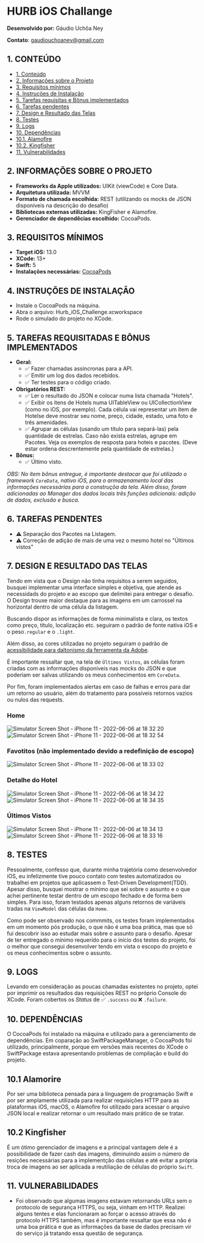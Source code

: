 # HURB iOS Challange
**Desenvolvido por:** Gáudio Uchôa Ney

**Contato**: gaudiouchoaney@gmail.com


## 1. CONTEÚDO
- [1. Conteúdo](#1-conteúdo)
- [2. Informações sobre o Projeto](#2-informações-sobre-o-projeto)
- [3. Requisitos mínimos](#3-requisitos-mínimos)
- [4. Instruções de Instalação](#4-instruções-de-instalação)
- [5. Tarefas requisitas e Bônus implementados](#5-tarefas-requisitadas-e-bônus-implementados)
- [6. Tarefas pendentes](#6-tarefas-pendentes)
- [7. Design e Resultado das Telas](7#-design-e-resultado-das-telas)
- [8. Testes](#8-testes)
- [9. Logs](#9-logs)
- [10. Dependências](#10-dependências)
- [10.1. Alamofire](#10.1-alamofire)
- [10.2. Kingfisher](#10.2-kingfisher)
- [11. Vulnerabilidades](#11-vulnerabilidades)


## 2. INFORMAÇÕES SOBRE O PROJETO
- **Frameworks da Apple utilizados:** UIKit (viewCode) e Core Data.
- **Arquitetura utilizada:** MVVM
- **Formato de chamada escolhida:** REST (utilizando os mocks de JSON disponíveis na descrição do desafio)
- **Bibliotecas externas utilizadas:** KingFisher e Alamofire.
- **Gerenciador de dependêcias escolhido:** CocoaPods.


## 3. REQUISITOS MÍNIMOS
- **Target iOS:** 13.0
- **XCode:** 13+
- **Swift:** 5
- **Instalações necessárias:** [CocoaPods](https://cocoapods.org/)


## 4. INSTRUÇÕES DE INSTALAÇÃO
- Instale o CocoaPods na máquina.
- Abra o arquivo: Hurb_iOS_Challenge.xcworkspace
- Rode o simulado do projeto no XCode.


## 5. TAREFAS REQUISITADAS E BÔNUS IMPLEMENTADOS
- **Geral:**
    - ✅ Fazer chamadas assíncronas para a API.
    - ✅ Emitir um log dos dados recebidos. 
    - ✅ Ter testes para o código criado.
- **Obrigatórios REST:**
    - ✅ Ler o resultado do JSON e colocar numa lista chamada "Hotels".
    - ✅ Exibir os itens de Hotels numa UITableView ou UICollectionView (como no iOS, por exemplo). Cada célula vai representar um ítem de Hotelse deve mostrar seu nome, preço, cidade, estado, uma foto e três amenidades.
    - ✅ Agrupar as células (usando um título para separá-las) pela quantidade de estrelas. Caso não exista estrelas, agrupe em Pacotes. Veja os exemplos de resposta para hoteis e pacotes. (Deve estar ordena descrentemente pela quantidade de estrelas.)
- **Bônus:**
    - ✅ Último visto.

_OBS: No ítem bônus entregue, é importante destacar que foi utilizado o framework `CoreData`, nativo iOS, para o armazenamento local das informações necessárias para a construçõa da tela. Além disso, foram adicionadas ao Manager dos dados locais três funções adicionais: adição de dados, exclusão e busca._


## 6. TAREFAS PENDENTES
- ⚠️ Separação dos Pacotes na Listagem.
- ⚠️ Correção de adição de mais de uma vez o mesmo hotel no "Últimos vistos"

## 7. DESIGN E RESULTADO DAS TELAS
Tendo em vista que o Design não tinha requisitos a serem seguidos, busquei implementar uma interface simples e objetiva, que atende as necessidads do projeto e ao escopo que delimitei para entregar o desafio. O Design trouxe maior destaque para as imagens em um carrossel na horizontal dentro de uma célula da listagem. 

Buscando dispor as informações de forma minimalista e clara, os textos como preço, título, localização etc. seguiram o padrão de fonte nativa iOS e o peso`.regular` e o `.light`.

Além disso, as cores utilizadas no projeto seguiram o padrão de [acessibilidade para daltonismo da ferramenta da Adobe](https://color.adobe.com/pt/create/color-accessibility).

É importante ressaltar que, na tela de `Últimos Vistos`, as células foram criadas com as informações disponíveis nas mocks do JSON e que poderiam ser salvas utilizando os meus conhecimentos em `CoreData`.

Por fim, foram implementados alertas em caso de falhas e erros para dar um retorno ao usuário, além do tratamento para possíveis retornos vazios ou nulos das requests.

### Home
![Simulator Screen Shot - iPhone 11 - 2022-06-06 at 18 32 20](https://user-images.githubusercontent.com/62902650/172260738-9784998b-35fc-44e7-ab86-2fab632c99d9.png) ![Simulator Screen Shot - iPhone 11 - 2022-06-06 at 18 32 54](https://user-images.githubusercontent.com/62902650/172260751-b124bf53-c699-4118-9cb3-c4d3d6fd2c1a.png)

### Favotitos (não implementado devido a redefinição de escopo)
![Simulator Screen Shot - iPhone 11 - 2022-06-06 at 18 33 02](https://user-images.githubusercontent.com/62902650/172260796-b65f3325-e001-43fa-9bb6-cce59a1eee8f.png)

### Detalhe do Hotel
![Simulator Screen Shot - iPhone 11 - 2022-06-06 at 18 34 22](https://user-images.githubusercontent.com/62902650/172260867-ca641b4e-0e38-4c20-a3b4-6848ecd14df4.png) ![Simulator Screen Shot - iPhone 11 - 2022-06-06 at 18 34 35](https://user-images.githubusercontent.com/62902650/172260879-e8c25a44-f642-4904-990b-a315e85e3fd7.png)

### Últimos Vistos
![Simulator Screen Shot - iPhone 11 - 2022-06-06 at 18 34 13](https://user-images.githubusercontent.com/62902650/172260953-a2b090d5-686d-4c61-b73c-99e5bb4e8d80.png) ![Simulator Screen Shot - iPhone 11 - 2022-06-06 at 18 33 16](https://user-images.githubusercontent.com/62902650/172260986-d95c8b4b-1cae-425f-9c64-9a5aef9b37a3.png)

## 8. TESTES
Pessoalmente, confesso que, durante minha trajetória como desenvolvedor iOS, eu infelizmente tive pouco contato com testes automatizados ou trabalhei em projetos que aplicassem o Test-Driven Development(TDD). Apesar disso, busquei mostrar o mínimo que sei sobre o assunto e o que achei pertinente testar dentro de um escopo fechado e de forma bem simples. Para isso, foram testados apenas alguns retornos de variáveis tradas na `ViewModel` das células da `Home`.

Como pode ser observado nos commmits, os testes foram implementados em um momento pós produção, o que não é uma boa prática, mas que só fui descobrir isso ao estudar mais sobre o assunto para o desafio. Apesar de ter entregado o mínimo requerido para o início dos testes do projeto, foi o melhor que consegui desenvolver tendo em vista o escopo do projeto e os meus conhecimentos sobre o assunto.

## 9. LOGS
Levando em consideração as poucas chamadas existentes no projeto, optei por imprimir os resultados das requisições REST no próprio Console do XCode. 
Foram cobertos os _Status_ de ✅ `.success` ou ❌ `.failure`. 

## 10. DEPENDÊNCIAS
O CocoaPods foi instalado na máquina e utilizado para a gerenciamento de dependências. Em coparação ao SwiftPackageManager, o CocoaPods foi utilizado, principalmente, porque em versões mais recentes do XCode o SwiftPackage estava apresentando problemas de compilação e build do projeto.

## 10.1 Alamorire
Por ser uma biblioteca pensada para a linguagem de programação Swift e por ser amplamente utilizada para realizar requisições HTTP para as plataformas iOS, macOS, o Alamofire foi utilizado para acessar o arquivo JSON local e realizar retornar o um resultado mais prático de se tratar.

## 10.2 Kingfisher
É um ótimo gerenciador de imagens e a principal vantagem dele é a possibilidade de fazer cash das imagens, diminuindo assim o número de resições necessárias para a implementção das células e até evitar a própria troca de imagens ao ser aplicada a reutiliação de células do próprio `Swift`.

## 11. VULNERABILIDADES
- Foi observado que algumas imagens estavam retornando URLs sem o protocolo de segurança HTTPS, ou seja, vinham em HTTP. Realizei alguns tentes e elas funcionaram ao forçar o acesso através do protocolo HTTPS também, mas é importante ressaltar que essa não é uma boa prática e que as informações da base de dados precisam vir do serviço já tratando essa questão de segurança. 

